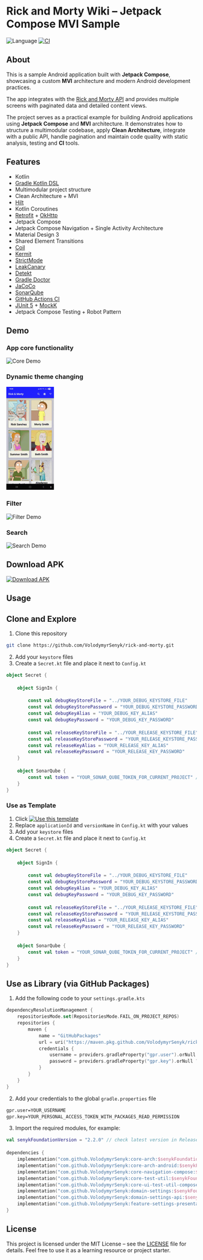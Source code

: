 # Rick and Morty Wiki – Jetpack Compose MVI Sample

![Language](https://img.shields.io/badge/Kotlin-2.2.20-blue)
[![CI](https://github.com/VolodymyrSenyk/rick-and-morty/actions/workflows/ci.yml/badge.svg)](https://github.com/VolodymyrSenyk/rick-and-morty/actions/workflows/ci.yml)

## About

This is a sample Android application built with **Jetpack Compose**, showcasing a custom **MVI**
architecture and modern Android development practices.

The app integrates with the [Rick and Morty API](https://rickandmortyapi.com/) and provides
multiple screens with paginated data and detailed content views.

The project serves as a practical example for building Android applications using
**Jetpack Compose** and **MVI** architecture. It demonstrates how to structure a multimodular
codebase, apply **Clean Architecture**, integrate with a public API, handle pagination and maintain
code quality with static analysis, testing and **CI** tools.

## Features

- Kotlin
- [Gradle Kotlin DSL](https://docs.gradle.org/current/userguide/kotlin_dsl.html)
- Multimodular project structure
- Clean Architecture + MVI
- [Hilt](https://dagger.dev/hilt/)
- Kotlin Coroutines
- [Retrofit](https://github.com/square/retrofit) + [OkHttp](https://github.com/square/okhttp)
- Jetpack Compose
- Jetpack Compose Navigation + Single Activity Architecture
- Material Design 3
- Shared Element Transitions
- [Coil](https://github.com/coil-kt/coil)
- [Kermit](https://github.com/touchlab/Kermit)
- [StrictMode](https://developer.android.com/reference/android/os/StrictMode)
- [LeakCanary](https://square.github.io/leakcanary/)
- [Detekt](https://github.com/detekt/detekt)
- [Gradle Doctor](https://github.com/runningcode/gradle-doctor)
- [JaCoCo](https://www.eclemma.org/jacoco/)
- [SonarQube](https://www.sonarsource.com/products/sonarqube/)
- [GitHub Actions CI](https://github.com/features/actions)
- [JUnit 5](https://junit.org/) + [MockK](https://mockk.io/)
- Jetpack Compose Testing + Robot Pattern

## Demo

### App core functionality

<img src="/gifs/core.gif" width="25%" alt="Core Demo"/>

### Dynamic theme changing

<img src="/gifs/theme.gif" width="25%" alt="Theme Demo"/>

### Filter

<img src="/gifs/filter.gif"  width="25%" alt="Filter Demo"/>

### Search

<img src="/gifs/search.gif" width="25%" alt="Search Demo"/>

## Download APK

[![Download APK](https://img.shields.io/badge/Download-APK-blue?style=for-the-badge&logo=android)](https://github.com/VolodymyrSenyk/rick-and-morty/releases/latest)

## Usage

## Clone and Explore

1. Clone this repository

```bash
git clone https://github.com/VolodymyrSenyk/rick-and-morty.git
```

2. Add your `keystore` files
3. Create a `Secret.kt` file and place it next to `Config.kt`

```kotlin
object Secret {

    object SignIn {

        const val debugKeyStoreFile = "../YOUR_DEBUG_KEYSTORE_FILE"
        const val debugKeyStorePassword = "YOUR_DEBUG_KEYSTORE_PASSWORD"
        const val debugKeyAlias = "YOUR_DEBUG_KEY_ALIAS"
        const val debugKeyPassword = "YOUR_DEBUG_KEY_PASSWORD"

        const val releaseKeyStoreFile = "../YOUR_RELEASE_KEYSTORE_FILE"
        const val releaseKeyStorePassword = "YOUR_RELEASE_KEYSTORE_PASSWORD"
        const val releaseKeyAlias = "YOUR_RELEASE_KEY_ALIAS"
        const val releaseKeyPassword = "YOUR_RELEASE_KEY_PASSWORD"
    }

    object SonarQube {
        const val token = "YOUR_SONAR_QUBE_TOKEN_FOR_CURRENT_PROJECT" // if you want to use SonarQube
    }
}
```

### Use as Template

1. Click [![Use this template](https://img.shields.io/badge/-Use%20this%20template-brightgreen)](https://github.com/VolodymyrSenyk/rick-and-morty/generate)
2. Replace `applicationId` and `versionName` in `Config.kt` with your values
3. Add your `keystore` files
4. Create a `Secret.kt` file and place it next to `Config.kt`

```kotlin
object Secret {

    object SignIn {

        const val debugKeyStoreFile = "../YOUR_DEBUG_KEYSTORE_FILE"
        const val debugKeyStorePassword = "YOUR_DEBUG_KEYSTORE_PASSWORD"
        const val debugKeyAlias = "YOUR_DEBUG_KEY_ALIAS"
        const val debugKeyPassword = "YOUR_DEBUG_KEY_PASSWORD"

        const val releaseKeyStoreFile = "../YOUR_RELEASE_KEYSTORE_FILE"
        const val releaseKeyStorePassword = "YOUR_RELEASE_KEYSTORE_PASSWORD"
        const val releaseKeyAlias = "YOUR_RELEASE_KEY_ALIAS"
        const val releaseKeyPassword = "YOUR_RELEASE_KEY_PASSWORD"
    }

    object SonarQube {
        const val token = "YOUR_SONAR_QUBE_TOKEN_FOR_CURRENT_PROJECT" // if you want to use SonarQube
    }
}
```

## Use as Library (via GitHub Packages)

1. Add the following code to your `settings.gradle.kts`

```kotlin
dependencyResolutionManagement {
    repositoriesMode.set(RepositoriesMode.FAIL_ON_PROJECT_REPOS)
    repositories {
        maven {
            name = "GitHubPackages"
            url = uri("https://maven.pkg.github.com/VolodymyrSenyk/rick-and-morty")
            credentials {
                username = providers.gradleProperty("gpr.user").orNull ?: System.getenv("USERNAME")
                password = providers.gradleProperty("gpr.key").orNull ?: System.getenv("TOKEN")
            }
        }
    }
}
```

2. Add your credentials to the global `gradle.properties` file

```txt
gpr.user=YOUR_USERNAME
gpr.key=YOUR_PERSONAL_ACCESS_TOKEN_WITH_PACKAGES_READ_PERMISSION
```

3. Import the required modules, for example:

```kotlin
val senykFoundationVersion = "2.2.0" // check latest version in Releases

dependencies {
    implementation("com.github.VolodymyrSenyk:core-arch:$senykFoundationVersion")
    implementation("com.github.VolodymyrSenyk:core-arch-android:$senykFoundationVersion")
    implementation("com.github.VolodymyrSenyk:core-navigation-compose:$senykFoundationVersion")
    implementation("com.github.VolodymyrSenyk:core-test-util:$senykFoundationVersion")
    implementation("com.github.VolodymyrSenyk:core-ui-test-util-compose:$senykFoundationVersion")
    implementation("com.github.VolodymyrSenyk:domain-settings:$senykFoundationVersion")
    implementation("com.github.VolodymyrSenyk:domain-settings-api:$senykFoundationVersion")
    implementation("com.github.VolodymyrSenyk:feature-settings-presentation:$senykFoundationVersion")
}
```

## License

This project is licensed under the MIT License – see the [LICENSE](LICENSE) file for details.
Feel free to use it as a learning resource or project starter.
